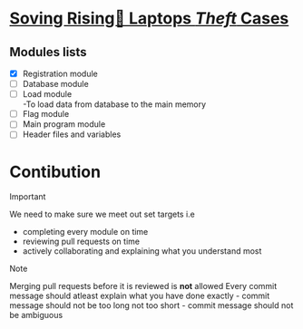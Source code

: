 # <ins>Soving Rising🚀 Laptops ***Theft*** Cases</ins></br>
## Modules lists</br>
- [X] Registration module</br>
- [ ] Database module</br>
- [ ] Load module</br>
     -To load data from database to the main memory</br>
- [ ] Flag module</br>
- [ ] Main program module</br>
- [ ] Header files and variables</br>
# Contibution</br>
> [!IMPORTANT]
> We need to make sure we meet out set targets i.e</br>
>   - completing every module on time
>   - reviewing pull requests on time
>   - actively collaborating and explaining what you understand most</br>

> [!NOTE]
> Merging pull requests before it is reviewed is **not** allowed
> Every commit message should atleast explain what you have done exactly
    - commit message should not be too long not too short
    - commit message should not be ambiguous 
